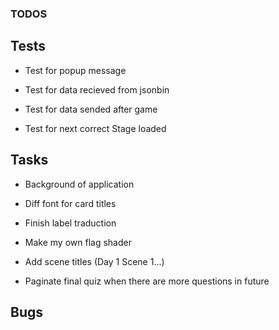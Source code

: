 ### TODOS

## Tests

- Test for popup message

- Test for data recieved from jsonbin

- Test for data sended after game

- Test for next correct Stage loaded

## Tasks

- Background of application

- Diff font for card titles

- Finish label traduction

- Make my own flag shader

- Add scene titles (Day 1 Scene 1...)

- Paginate final quiz when there are more questions in future

## Bugs
